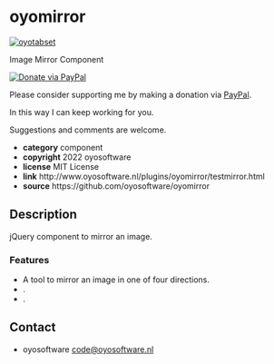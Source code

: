 # oyomirror
<a href="http://oyosoftware.nl/plugins/oyomirror/testmirror.html" target="_blank">
  <img src="http://oyosoftware.nl/plugins/oyomirror/oyomirror.jpg" alt="oyotabset">
</a>
<p>Image Mirror Component</p>
<a href="https://www.paypal.com/cgi-bin/webscr?cmd=_donations&amp;currency_code=EUR&amp;business=code@oyosoftware.nl&amp;item_name=donation%20for%20oyomirror" rel="nofollow">
  <img src="https://www.paypalobjects.com/en_US/i/btn/btn_donate_LG.gif" alt="Donate via PayPal" style="max-width: 100%;vertical-align: top">
</a>
<div>
<p style="max-width: 100%;vertical-align: middle">Please consider supporting me by making a donation via <a href="https://www.paypal.com/cgi-bin/webscr?cmd=_donations&amp;currency_code=EUR&amp;business=code@oyosoftware.nl&amp;item_name=donation%20for%20oyomirror" rel="nofollow">PayPal</a>.</p>
<p>In this way I can keep working for you.</p>
<p>Suggestions and comments are welcome.</p>
</div>
<ul>
  <li><strong>category</strong> component</li>
  <li><strong>copyright</strong> 2022 oyosoftware </li>
  <li><strong>license</strong> MIT License</li>
  <li><strong>link</strong> http://www.oyosoftware.nl/plugins/oyomirror/testmirror.html</li>
  <li><strong>source</strong> https://github.com/oyosoftware/oyomirror</li>
</ul>
<h2>Description</h2>
<p>jQuery component to mirror an image.</p>
<h3>Features</h3>
<ul>
  <li>A tool to mirror an image in one of four directions.</li>
  <li>.</li>
  <li>.</li>
  
</ul>
<h2>Contact</h2>
<ul>
<li>oyosoftware <a href="mailto:code@oyosoftware.nl">code@oyosoftware.nl</a></li>
</ul>


